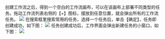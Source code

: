 创建工作流之后，得到一个空白的工作流画布，可以在该画布上部署不同类型的任务。拖动工作流列表右侧的【+】图标，摆放到任意位置，就会弹出所有的工作流任务。
![](//mc.qcloudimg.com/static/img/0c91d175aa2a9f4b04f05f01cb5f613d/image.png)
在搜索框里搜索常用的任务，选择一个任务后，单击【确定】，任务即创建成功，如下图：
![](//mc.qcloudimg.com/static/img/7740cd4806d86802ba8e77455a798019/image.png)
任务创建成功后，工作界面会弹出新建任务的小窗口，如下图：
![](//mc.qcloudimg.com/static/img/831afc14fb4699ad7bdd5806a19f5dca/image.png)